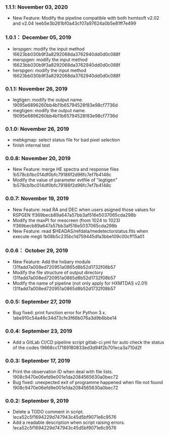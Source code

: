 ### 1.1.1: November 03, 2020
* New Feature: Modify the pipeline compatible with both hxmtsoft v2.02 and v2.04 !eeb5e3b261bf0a43cf07a97624a0b5e81ff7e499

### 1.0.1： December 05, 2019
* lerspgen: modify the input method !6623bb030b9f3a8292068da3762940dd0d0c088f
* merspgen: modify the input method !6623bb030b9f3a8292068da3762940dd0d0c088f
* herspgen: modify the input method !6623bb030b9f3a8292068da3762940dd0d0c088f

### 0.1.1:  November 26, 2019
* legtigen: modify the output name. !9095e6896260bb4b11b65794528f83e98cf7736d
* megtigen: modify the output name. !9095e6896260bb4b11b65794528f83e98cf7736d

### 0.1.0:  November 26, 2019
* mebkgmap: select status file for bad pixel selection
* finish internal test

### 0.0.8:  November 20, 2019
* New Feature: merge HE spectra and response files !b578cb1bc014df0bfc79186f2d96fc7ef7b4148c
* Modify the value of parameter evtfile of "legtigen" !b578cb1bc014df0bfc79186f2d96fc7ef7b4148c

### 0.0.7:  November 19, 2019
* New Feature: read RA and DEC when users asigned those values for RSPGEN !f369becb89a647a57bb3af516e5037065cda298b
* Modify the maxPI for mescreen (from 1024 to 1023) !f369becb89a647a57bb3af516e5037065cda298b
* New Feature: read $HEADAS/refdata/medetectorstatus.fits when execute megti !b08b5c235bc1d759445dfa3bbe109c00cff15a01

### 0.0.6： October 29, 2019
* New Feature: Add the hxbary module !31fadd7a008ed720951a0865d8b52d1732f08b57
* Modify the file structure of output directory !31fadd7a008ed720951a0865d8b52d1732f08b57
* Modify the name of pipeline (not only apply for HXMTDAS v2.01) !31fadd7a008ed720951a0865d8b52d1732f08b57

### 0.0.5: September 27, 2019
* Bug fixed: print function error for Python 3.x. !abe910c54a46c34d73cfe3f66b076a3d9b6bbe14

### 0.0.4: September 23, 2019
* Add a GitLab CI/CD pipeline script gitlab-ci.yml for auto check the status of the codes !9668cc17189180833ed3d94f2b701eca3a710d2f

### 0.0.3: September 17, 2019
* Print the observation ID when deal with file lists. !908c9470e06efd9e001e1da2084565630a0bec72
* Bug fixed: unexpected exit of programme happened when file not found !908c9470e06efd9e001e1da2084565630a0bec72

### 0.0.2: September 9, 2019 
* Delete a TODO comment in script. !eca52c5f1694229d747943c45d5bf9071e6c9576
* Add a readable description when script raising errors. !eca52c5f1694229d747943c45d5bf9071e6c9576
